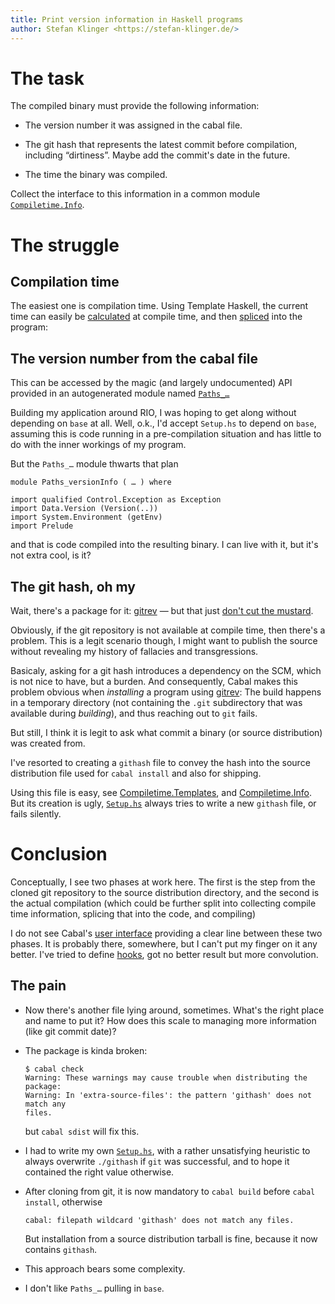 ```yaml
---
title: Print version information in Haskell programs
author: Stefan Klinger <https://stefan-klinger.de/>
---
```


The task
========

The compiled binary must provide the following information:

  * The version number it was assigned in the cabal file.

  * The git hash that represents the latest commit before compilation,
    including “dirtiness”.  Maybe add the commit's date in the future.

  * The time the binary was compiled.

Collect the interface to this information in a common module
[`Compiletime.Info`][1].


The struggle
============

Compilation time
----------------

The easiest one is compilation time.  Using Template Haskell, the
current time can easily be [calculated][2] at compile time, and then
[spliced][3] into the program:


The version number from the cabal file
--------------------------------------

This can be accessed by the magic (and largely undocumented) API
provided in an autogenerated module named [`Paths_…`][4]

Building my application around RIO, I was hoping to get along without
depending on `base` at all.  Well, o.k., I'd accept `Setup.hs` to
depend on `base`, assuming this is code running in a pre-compilation
situation and has little to do with the inner workings of my program.

But the `Paths_…` module thwarts that plan

    module Paths_versionInfo ( … ) where

    import qualified Control.Exception as Exception
    import Data.Version (Version(..))
    import System.Environment (getEnv)
    import Prelude

and that is code compiled into the resulting binary.  I can live with
it, but it's not extra cool, is it?


The git hash, oh my
-------------------

Wait, there's a package for it: [gitrev][5] — but that just [don't cut
the mustard][6].

Obviously, if the git repository is not available at compile time,
then there's a problem.  This is a legit scenario though, I might want
to publish the source without revealing my history of fallacies and
transgressions.

Basicaly, asking for a git hash introduces a dependency on the SCM,
which is not nice to have, but a burden.  And consequently, Cabal
makes this problem obvious when *installing* a program using
[gitrev][6]: The build happens in a temporary directory (not
containing the `.git` subdirectory that was available during
*building*), and thus reaching out to `git` fails.

But still, I think it is legit to ask what commit a binary (or source
distribution) was created from.

I've resorted to creating a `githash` file to convey the hash into the
source distribution file used for `cabal install` and also for
shipping.

Using this file is easy, see [Compiletime.Templates][7], and
[Compiletime.Info][8].  But its creation is ugly, [`Setup.hs`][9]
always tries to write a new `githash` file, or fails silently.


Conclusion
==========

Conceptually, I see two phases at work here.  The first is the step
from the cloned git repository to the source distribution directory,
and the second is the actual compilation (which could be further split
into collecting compile time information, splicing that into the code,
and compiling)

I do not see Cabal's [user interface][11] providing a clear line
between these two phases.  It is probably there, somewhere, but I
can't put my finger on it any better.  I've tried to define
[hooks][10], got no better result but more convolution.


The pain
--------

  * Now there's another file lying around, sometimes.  What's the
    right place and name to put it?  How does this scale to managing
    more information (like git commit date)?

  * The package is kinda broken:

        $ cabal check
        Warning: These warnings may cause trouble when distributing the package:
        Warning: In 'extra-source-files': the pattern 'githash' does not match any
        files.

    but `cabal sdist` will fix this.

  * I had to write my own [`Setup.hs`](Setup.hs), with a rather
    unsatisfying heuristic to always overwrite `./githash` if `git`
    was successful, and to hope it contained the right value
    otherwise.

  * After cloning from git, it is now mandatory to `cabal build`
    before `cabal install`, otherwise

        cabal: filepath wildcard 'githash' does not match any files.

    But installation from a source distribution tarball is fine,
    because it now contains `githash`.

  * This approach bears some complexity.

  * I don't like `Paths_…` pulling in `base`.


[1]: src/Compiletime/Info.hs
[2]: src/Compiletime/Templates.hs#L7-L11
[3]: src/Compiletime/Info.hs#L12-L13
[4]: src/Compiletime/Info.hs#L15-L16
[5]: https://www.stackage.org/haddock/lts-18.2/gitrev-1.3.1/Development-GitRev.html
[6]: https://github.com/acfoltzer/gitrev/issues/23
[7]: src/Compiletime/Templates.hs#L13-L14
[8]: src/Compiletime/Info.hs#L18-L19
[9]: Setup.hs#L12-L29
[10]: https://hackage.haskell.org/package/Cabal-3.4.0.0/docs/Distribution-Simple.html
[11]: https://cabal.readthedocs.io/en/3.4/index.html
